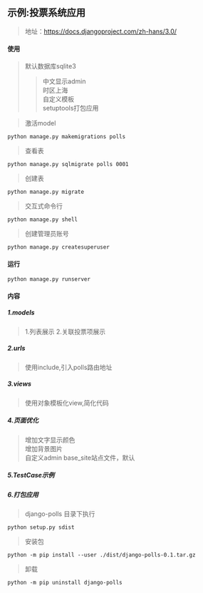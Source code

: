 ## 示例:投票系统应用
>地址：https://docs.djangoproject.com/zh-hans/3.0/

#### 使用
>默认数据库sqlite3  
>>中文显示admin  
>>时区上海  
>>自定义模板  
>>setuptools打包应用  

>激活model  


    python manage.py makemigrations polls  
>查看表  


    python manage.py sqlmigrate polls 0001  
>创建表  


    python manage.py migrate  

>交互式命令行


    python manage.py shell  

>创建管理员账号 


    python manage.py createsuperuser  

#### 运行
    python manage.py runserver


#### 内容
##### 1.models
>1.列表展示
>2.关联投票项展示
##### 2.urls
>使用include,引入polls路由地址

##### 3.views
>使用对象模板化view,简化代码

##### 4.页面优化
>增加文字显示颜色  
>增加背景图片  
>自定义admin base_site站点文件，默认  
    
##### 5.TestCase示例

##### 6.打包应用
>django-polls 目录下执行  


    python setup.py sdist  
>安装包  


    python -m pip install --user ./dist/django-polls-0.1.tar.gz  
>卸载  


    python -m pip uninstall django-polls  
    
    